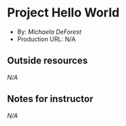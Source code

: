 # Project Hello World
+ By: *Michaela DeForest*
+ Production URL: N/A 

## Outside resources
*N/A*

## Notes for instructor
*N/A*
